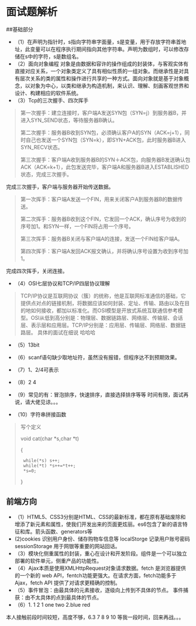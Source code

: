 #               面试题解析
##基础部分
*  （1）在声明为指针时，s指向字符串字面量，s是变量，用于存放字符串首地址，此变量可以在程序执行期间指向其他字符串。声明为数组时，可以修改存储在s中的字符，s是数组名。
*  （2）面向对象编程  对象是由数据和容许的操作组成的封装体，与客观实体有直接对应关系，一个对象类定义了具有相似性质的一组对象。而继承性是对具有层次关系的类的属性和操作进行共享的一种方式。面向对象就是基于对象概念，以对象为中心，以类和继承为构造机制，来认识、理解、刻画客观世界和设计、构建相应的软件系统。
*  （3）Tcp的三次握手、四次挥手
>
>第一次握手：建立连接时，客户端A发送SYN包（SYN=j）到服务器B，并进入SYN_SEND状态，等待服务器B确认。
>
>第二次握手：服务器B收到SYN包，必须确认客户A的SYN（ACK=j+1），同时自己也发送一个SYN包（SYN=k），即SYN+ACK包，此时服务器B进入SYN_RECV状态。
>
>第三次握手：客户端A收到服务器B的SYN＋ACK包，向服务器B发送确认包ACK（ACK=k+1），此包发送完毕，客户端A和服务器B进入ESTABLISHED状态，完成三次握手。

完成三次握手，客户端与服务器开始传送数据。

>第一次挥手：客户端A发送一个FIN，用来关闭客户A到服务器B的数据传送。
>
>第二次挥手：服务器B收到这个FIN，它发回一个ACK，确认序号为收到的序号加1。和SYN一样，一个FIN将占用一个序号。
>
>第三次挥手：服务器B关闭与客户端A的连接，发送一个FIN给客户端A。
>
>第四次挥手：客户端A发回ACK报文确认，并将确认序号设置为收到序号加1。

完成四次挥手，关闭连接。

*  （4）OSI七层协议和TCP/IP四层协议理解
>TCP/IP协议是互联网协议（簇）的统称，他是互联网标准通信的基础，它提供点对点的链接机制，将数据应该如何封装、定址、传输、路由以及在目的地如何接收，都加以标准化。而OSI模型是开放式系统互联通信参考模型。OSI从低到高分别是：物理层、数据链路层、网络层、传输层、会话层、表示层和应用层。TCP/IP分别是：应用层、传输层、网络层、数据链路层。 具体的面试在细说 哈哈哈


*  （5）13bit

*  （6）scanf语句缺少取地址符，虽然没有报错，但程序达不到预期效果。
*  （7）1、2/4可表示
*  （8）2 4
*  （9）常见的有：冒泡排序，快速排序，直接选择排序等等 时间有限，面试再说，请大佬见谅。。。
*  （10）字符串拼接函数
>写个定义
>
>void cat(char *s,char *t)
>
>{
>     
>      while(*s) s++;
>      while(*t) *s++=*t++;
>      *s=0;
>
>}

##    前端方向
* （1）HTML5、CSS3分别是HTML、CSS的最新标准，都在原有基础废除和增添了新元素和属性，使我们开发出来的页面更炫丽。es6包含了新的语言特征和库。箭头函数、generators等
*  (2)cookies 识别用户身份、储存购物车信息等 localStorge 记录用户账号密码  sessionStorage 用于网银等重要的网站回话。
* （3）模块化侧重属性的封装，重心在设计和开发阶段。组件是一个可以独立部署的软件单元，侧重产品的功能性。
* （4）Ajax本质是使用XMLHttpRequest对象请求数据。fetch 是浏览器提供的一个新的 web API，fentch功能更强大。在请求方面，fetch功能多于Ajax，fetch API 提供了对请求更精确的控制。
* （5）事件冒泡：由最具体的元素接收，逐级向上传到不具体的节点。 事件捕获：由不太具体的点到最具体的节点。
*  （6）1. 1 2 1 one two 2.blue red
 

本人接触前段时间较短，高度不够，6.3  7 8 9 10 等我一段时间，回来再战。。。
